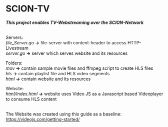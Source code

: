 # SCION-TV</br>
***This project enables TV-Webstreaming over the SCION-Network***</br>
</br>

Servers:</br>
<i>file_Server.go</i>  <strong>-></strong>  file-server with content-header to access HTTP-Livestream</br>
<i>server.go</i>       <strong>-></strong>  server which serves website and its resources</br>

Folders:</br>
<i>mov</i>  <strong>-></strong>  contain sample movie files and ffmpeg script to create HLS files</br> 
<i>hls</i>  <strong>-></strong>  contain playlist file and HLS video segments</br>
<i>html</i> <strong>-></strong>  contain website and its resources</br>

Website:</br>
<i>html/index.html</i> <strong>-></strong> website uses Video JS as a Javascript based Videoplayer to consume HLS content</br>
</br>

The Website was created using this guide as a baseline:</br>
https://videojs.com/getting-started/
